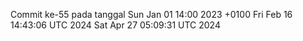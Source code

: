 Commit ke-55 pada tanggal Sun Jan 01 14:00 2023 +0100
Fri Feb 16 14:43:06 UTC 2024
Sat Apr 27 05:09:31 UTC 2024
